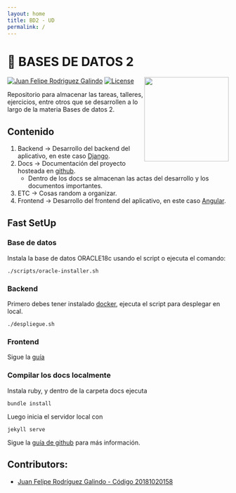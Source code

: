 ```yaml
---
layout: home
title: BD2 - UD
permalink: /
---
```


# 👻  **BASES DE DATOS 2**

<img src="https://www.udistrital.edu.co/themes/custom/versh/images/default/preloader.png" width="192px" height="192px" align="right"/>

[![Juan Felipe Rodriguez Galindo](https://img.shields.io/badge/Juferoga-github-br?style=flat-square)][1]
[![License](https://img.shields.io/badge/License-MIT-blue?style=flat-square)][2]


Repositorio para almacenar las tareas, talleres, ejercicios, entre otros que se desarrollen a lo largo de la materia Bases de datos 2.

## Contenido

1. Backend  → Desarrollo del backend del aplicativo, en este caso [Django][3].
2. Docs  → Documentación del proyecto hosteada en [github][5].
    - Dentro de los docs se almacenan las actas del desarrollo y los documentos importantes.
4. ETC   → Cosas random a organizar.
3. Frontend → Desarrollo del frontend del aplicativo, en este caso [Angular][4].

## Fast SetUp

### Base de datos 

Instala la base de datos ORACLE18c usando el script o ejecuta el comando:

```
./scripts/oracle-installer.sh
```

### Backend
Primero debes tener instalado [docker][6], ejecuta el script para desplegar en local.

```
./despliegue.sh
```

### Frontend
Sigue la [guía][7]

### Compilar los docs localmente

Instala ruby, y dentro de la carpeta docs ejecuta 
```
bundle install
```
Luego inicia el servidor local con
```
jekyll serve
```
Sigue la [guía de github][8] para más información.

## Contributors:
 - [Juan Felipe Rodríguez Galindo - Código 20181020158][1]

 [1]:https://gitlab.com/Juferoga
 [2]:https://github.com/Juferoga/fis/blob/main/LICENSE
 [3]:https://angular.io/
 [4]:https://www.djangoproject.com/
 [5]:https://github.com/Juferoga/fis
 [6]:https://www.docker.com/
 [7]:https://github.com/Juferoga/fis/frontend/
 [8]:https://docs.github.com/es/pages/setting-up-a-github-pages-site-with-jekyll/adding-a-theme-to-your-github-pages-site-using-jekyll